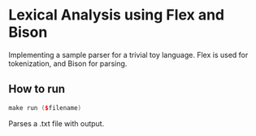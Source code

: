 # Lexical Analysis using Flex and Bison

Implementing a sample parser for a trivial toy language. Flex is used for tokenization, and Bison for parsing.

## How to run

```c++
make run ($filename)
```
Parses a .txt file with output.
